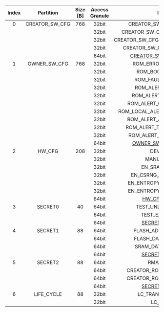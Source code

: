 <!--
DO NOT EDIT THIS FILE DIRECTLY.
It has been generated with ./util/design/gen-otp-mmap.py
-->

|  Index  |   Partition    |  Size [B]  |  Access Granule  |                         Item                          |  Byte Address  |  Size [B]  |
|:-------:|:--------------:|:----------:|:----------------:|:-----------------------------------------------------:|:--------------:|:----------:|
|    0    | CREATOR_SW_CFG |    768     |      32bit       |                CREATOR_SW_CFG_AST_CFG                 |     0x000      |    256     |
|         |                |            |      32bit       |              CREATOR_SW_CFG_ROM_EXT_SKU               |     0x100      |     4      |
|         |                |            |      32bit       |           CREATOR_SW_CFG_USE_SW_RSA_VERIFY            |     0x104      |     4      |
|         |                |            |      32bit       |              CREATOR_SW_CFG_KEY_IS_VALID              |     0x108      |     8      |
|         |                |            |      64bit       | [CREATOR_SW_CFG_DIGEST](#Reg_creator_sw_cfg_digest_0) |     0x2F8      |     8      |
|    1    |  OWNER_SW_CFG  |    768     |      32bit       |                  ROM_ERROR_REPORTING                  |     0x300      |     4      |
|         |                |            |      32bit       |                   ROM_BOOTSTRAP_EN                    |     0x304      |     4      |
|         |                |            |      32bit       |                  ROM_FAULT_RESPONSE                   |     0x308      |     4      |
|         |                |            |      32bit       |                  ROM_ALERT_CLASS_EN                   |     0x30C      |     4      |
|         |                |            |      32bit       |                 ROM_ALERT_ESCALATION                  |     0x310      |     4      |
|         |                |            |      32bit       |               ROM_ALERT_CLASSIFICATION                |     0x314      |    320     |
|         |                |            |      32bit       |            ROM_LOCAL_ALERT_CLASSIFICATION             |     0x454      |     64     |
|         |                |            |      32bit       |                ROM_ALERT_ACCUM_THRESH                 |     0x494      |     16     |
|         |                |            |      32bit       |               ROM_ALERT_TIMEOUT_CYCLES                |     0x4A4      |     16     |
|         |                |            |      32bit       |                ROM_ALERT_PHASE_CYCLES                 |     0x4B4      |     64     |
|         |                |            |      64bit       |   [OWNER_SW_CFG_DIGEST](#Reg_owner_sw_cfg_digest_0)   |     0x5F8      |     8      |
|    2    |     HW_CFG     |    208     |      32bit       |                       DEVICE_ID                       |     0x600      |     32     |
|         |                |            |      32bit       |                      MANUF_STATE                      |     0x620      |     32     |
|         |                |            |      32bit       |                    EN_SRAM_IFETCH                     |     0x640      |     1      |
|         |                |            |      32bit       |                 EN_CSRNG_SW_APP_READ                  |     0x641      |     1      |
|         |                |            |      32bit       |                EN_ENTROPY_SRC_FW_READ                 |     0x642      |     1      |
|         |                |            |      32bit       |                EN_ENTROPY_SRC_FW_OVER                 |     0x643      |     1      |
|         |                |            |      64bit       |         [HW_CFG_DIGEST](#Reg_hw_cfg_digest_0)         |     0x6C8      |     8      |
|    3    |    SECRET0     |     40     |      64bit       |                   TEST_UNLOCK_TOKEN                   |     0x6D0      |     16     |
|         |                |            |      64bit       |                    TEST_EXIT_TOKEN                    |     0x6E0      |     16     |
|         |                |            |      64bit       |        [SECRET0_DIGEST](#Reg_secret0_digest_0)        |     0x6F0      |     8      |
|    4    |    SECRET1     |     88     |      64bit       |                  FLASH_ADDR_KEY_SEED                  |     0x6F8      |     32     |
|         |                |            |      64bit       |                  FLASH_DATA_KEY_SEED                  |     0x718      |     32     |
|         |                |            |      64bit       |                  SRAM_DATA_KEY_SEED                   |     0x738      |     16     |
|         |                |            |      64bit       |        [SECRET1_DIGEST](#Reg_secret1_digest_0)        |     0x748      |     8      |
|    5    |    SECRET2     |     88     |      64bit       |                       RMA_TOKEN                       |     0x750      |     16     |
|         |                |            |      64bit       |                CREATOR_ROOT_KEY_SHARE0                |     0x760      |     32     |
|         |                |            |      64bit       |                CREATOR_ROOT_KEY_SHARE1                |     0x780      |     32     |
|         |                |            |      64bit       |        [SECRET2_DIGEST](#Reg_secret2_digest_0)        |     0x7A0      |     8      |
|    6    |   LIFE_CYCLE   |     88     |      32bit       |                   LC_TRANSITION_CNT                   |     0x7A8      |     48     |
|         |                |            |      32bit       |                       LC_STATE                        |     0x7D8      |     40     |